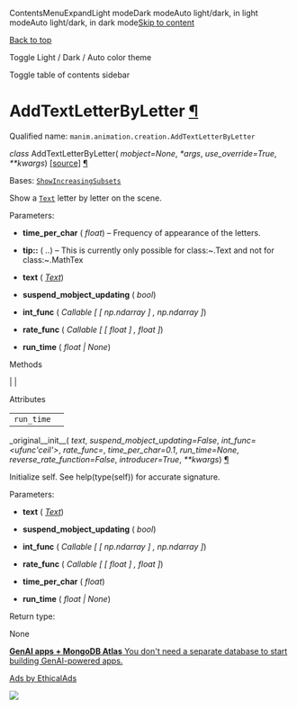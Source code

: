 ContentsMenuExpandLight modeDark modeAuto light/dark, in light modeAuto light/dark, in dark mode[Skip to content](https://docs.manim.community/en/stable/reference/manim.animation.creation.AddTextLetterByLetter.html#furo-main-content)

[Back to top](https://docs.manim.community/en/stable/reference/manim.animation.creation.AddTextLetterByLetter.html#)

Toggle Light / Dark / Auto color theme

Toggle table of contents sidebar

# AddTextLetterByLetter [¶](https://docs.manim.community/en/stable/reference/manim.animation.creation.AddTextLetterByLetter.html\#addtextletterbyletter "Link to this heading")

Qualified name: `manim.animation.creation.AddTextLetterByLetter`

_class_ AddTextLetterByLetter( _mobject=None_, _\*args_, _use\_override=True_, _\*\*kwargs_) [\[source\]](https://docs.manim.community/en/stable/_modules/manim/animation/creation.html#AddTextLetterByLetter) [¶](https://docs.manim.community/en/stable/reference/manim.animation.creation.AddTextLetterByLetter.html#manim.animation.creation.AddTextLetterByLetter "Link to this definition")

Bases: [`ShowIncreasingSubsets`](https://docs.manim.community/en/stable/reference/manim.animation.creation.ShowIncreasingSubsets.html#manim.animation.creation.ShowIncreasingSubsets "manim.animation.creation.ShowIncreasingSubsets")

Show a [`Text`](https://docs.manim.community/en/stable/reference/manim.mobject.text.text_mobject.Text.html#manim.mobject.text.text_mobject.Text "manim.mobject.text.text_mobject.Text") letter by letter on the scene.

Parameters:

- **time\_per\_char** ( _float_) – Frequency of appearance of the letters.

- **tip::** ( _.._) – This is currently only possible for class:~.Text and not for class:~.MathTex

- **text** ( [_Text_](https://docs.manim.community/en/stable/reference/manim.mobject.text.text_mobject.Text.html#manim.mobject.text.text_mobject.Text "manim.mobject.text.text_mobject.Text"))

- **suspend\_mobject\_updating** ( _bool_)

- **int\_func** ( _Callable_ _\[_ _\[_ _np.ndarray_ _\]_ _,_ _np.ndarray_ _\]_)

- **rate\_func** ( _Callable_ _\[_ _\[_ _float_ _\]_ _,_ _float_ _\]_)

- **run\_time** ( _float_ _\|_ _None_)


Methods

|
|

Attributes

|     |     |
| --- | --- |
| `run_time` |  |

\_original\_\_init\_\_( _text_, _suspend\_mobject\_updating=False_, _int\_func=<ufunc'ceil'>_, _rate\_func=<functionlinear>_, _time\_per\_char=0.1_, _run\_time=None_, _reverse\_rate\_function=False_, _introducer=True_, _\*\*kwargs_) [¶](https://docs.manim.community/en/stable/reference/manim.animation.creation.AddTextLetterByLetter.html#manim.animation.creation.AddTextLetterByLetter._original__init__ "Link to this definition")

Initialize self. See help(type(self)) for accurate signature.

Parameters:

- **text** ( [_Text_](https://docs.manim.community/en/stable/reference/manim.mobject.text.text_mobject.Text.html#manim.mobject.text.text_mobject.Text "manim.mobject.text.text_mobject.Text"))

- **suspend\_mobject\_updating** ( _bool_)

- **int\_func** ( _Callable_ _\[_ _\[_ _np.ndarray_ _\]_ _,_ _np.ndarray_ _\]_)

- **rate\_func** ( _Callable_ _\[_ _\[_ _float_ _\]_ _,_ _float_ _\]_)

- **time\_per\_char** ( _float_)

- **run\_time** ( _float_ _\|_ _None_)


Return type:

None

[**GenAI apps + MongoDB Atlas** You don't need a separate database to start building GenAI-powered apps.](https://server.ethicalads.io/proxy/click/8271/019600e5-fe9b-7120-9d6d-6894d81ab65c/)

[Ads by EthicalAds](https://www.ethicalads.io/advertisers/?ref=ea-text)

![](https://server.ethicalads.io/proxy/view/8271/019600e5-fe9b-7120-9d6d-6894d81ab65c/)